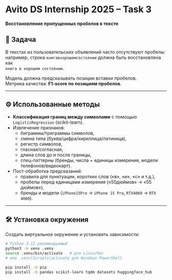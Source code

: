 # Avito DS Internship 2025 – Task 3  
**Восстановление пропущенных пробелов в тексте**

## 📌 Задача
В текстах из пользовательских объявлений часто отсутствуют пробелы:  
например, строка `книгавхорошемсостоянии` должна быть восстановлена как  
`книга в хорошем состоянии`.

Модель должна предсказывать позиции вставки пробелов.  
Метрика качества: **F1-score по позициям пробелов**.

---

## ⚙️ Использованные методы
- **Классификация границ между символами** с помощью  
  `LogisticRegression` (scikit-learn).
- Извлечение признаков:
  - биграммы/триграммы символов,
  - смена типа (буква/цифра/кириллица/латиница),
  - регистр символов,
  - гласная/согласная,
  - длина слов до и после границы,
  - спец-паттерны (бренды, числа + единицы измерения, модели телефонов/видеокарт).
- Пост-обработка предсказаний:  
  - правила для пунктуации, коротких слов («в», «и», «с» и т.д.),
  - пробелы перед единицами измерения («55дюймов» → «55 дюймов»),
  - бренды и модели (`iPhone15Pro` → `iPhone 15 Pro`, `RTX4060` → `RTX 4060`).

---

## 🛠️ Установка окружения
Создать виртуальное окружение и установить зависимости:

```bash
# Python 3.12 рекомендуемый
python3 -m venv .venv
source .venv/bin/activate   # для Linux/Mac
# или .venv\Scripts\activate для Windows PowerShell

pip install -U pip
pip install -U pandas scikit-learn tqdm datasets huggingface_hub
